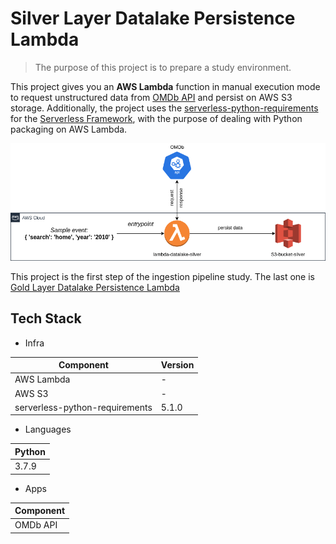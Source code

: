 # Silver Layer Datalake Persistence Lambda

> The purpose of this project is to prepare a study environment.

This project gives you an **AWS Lambda** function in manual execution mode to request unstructured data from [OMDb API](http://www.omdbapi.com/)
and persist on AWS S3 storage.
Additionally, the project uses the [serverless-python-requirements](https://github.com/UnitedIncome/serverless-python-requirements) for the [Serverless Framework](https://www.serverless.com/), with the purpose of dealing with Python packaging on AWS Lambda.

<p align="center"><img src="docs/silver.png"></p>

This project is the first step of the ingestion pipeline study. The last one is [Gold Layer Datalake Persistence Lambda](https://github.com/fillipevieira/lambda-datalake-gold)  

## Tech Stack
- Infra

| Component                      | Version              |
| --------------------           | -------------------- |
| AWS Lambda                     |           -          |
| AWS S3                         |           -          |
| serverless-python-requirements | 5.1.0                |

- Languages

| Python |
| ------ |
| 3.7.9  |

- Apps

| Component      |
| -------------- |
| OMDb API       |
